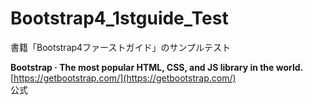 # Bootstrap4_1stguide_Test
書籍「Bootstrap4ファーストガイド」のサンプルテスト

**Bootstrap · The most popular HTML, CSS, and JS library in the world.**  
[https://getbootstrap.com/](https://getbootstrap.com/)  
公式  
